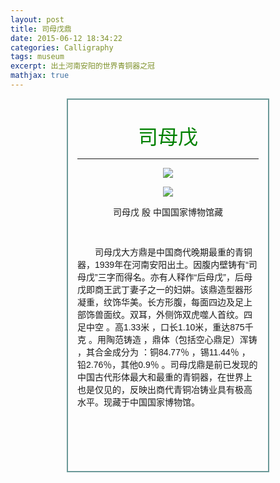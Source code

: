 ```yaml
---
layout: post
title: 司母戊鼎
date: 2015-06-12 18:34:22
categories: Calligraphy
tags: museum
excerpt: 出土河南安阳的世界青铜器之冠
mathjax: true
---
```




<section class="KolEditor" style="undefined">
    <section style="margin:10px auto;max-width:320px !important;border:2px solid #6b9998;background-image:url(http://kol-statics.oss-cn-beijing.aliyuncs.com/editor/11533083f16b8df943994b6bbcbaff1f3a54af.png);background-repeat:no-repeat;background-size:320px auto;background-position:left bottom;">
        <section style="padding:20px 15px 65px;">
            <p style="white-space: normal; font-family: Arial; font-size: 14px; text-align: center;">
                <span style="font-family: 隶书; font-size: 32px; color: rgb(0, 128, 0);">司母戊</span>
            </p>
            <hr style="white-space: normal; font-family: Arial; font-size: 14px;"/>
            <p style="white-space: normal; font-family: Arial; font-size: 14px; text-align: center;">
                <img border="0" src="http://www.9610.com/xianqin/simuwu.jpg" style="z-index: -1; cursor: pointer; border-width: 0px;"/>
            </p>
            <p style="white-space: normal; font-family: Arial; font-size: 14px; text-align: center;">
                <img border="0" src="http://www.9610.com/xianqin/simu.jpg" style="border-width: 0px;"/>
            </p>
            <p style="white-space: normal; font-family: Arial; font-size: 14px; text-align: center;">
                司母戊 殷 中国国家博物馆藏
            </p>
            <p style="white-space: normal; font-family: Arial; font-size: 14px; text-align: center;">
                <br/>
            </p>
            <p style="white-space: normal; font-family: Arial; font-size: 14px;">
                　　司母戊大方鼎是中国商代晚期最重的青铜器，1939年在河南安阳出土。因腹内壁铸有“司母戊”三字而得名。亦有人释作“后母戊”，后母戊即商王武丁妻子之一的妇妌。该鼎造型器形凝重，纹饰华美。长方形腹，每面四边及足上部饰兽面纹。双耳，外侧饰双虎噬人首纹。四足中空 。高1.33米 ，口长1.10米，重达875千克 。用陶范铸造 ，鼎体（包括空心鼎足）浑铸 ，其合金成分为 ：铜84.77％ ，锡11.44％ ，铅2.76％，其他0.9％ 。司母戊鼎是前已发现的中国古代形体最大和最重的青铜器，在世界上也是仅见的，反映出商代青铜冶铸业具有极高水平。现藏于中国国家博物馆。
            </p>
            <p style="margin:0px;font-size:15px;line-height:1.5;">
                <br/>
            </p>
        </section>
    </section>
</section>
<p style="font-family: Arial; font-size: 14px; white-space: normal; text-align: center;">
    <br/>
</p>
